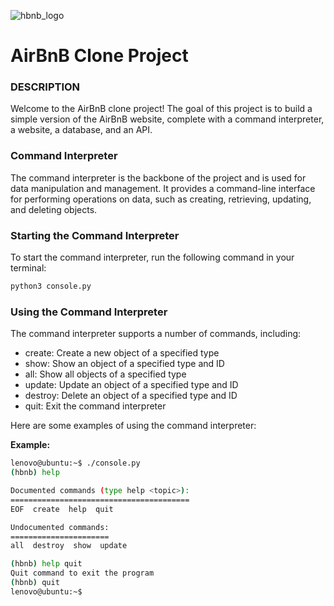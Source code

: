 ![hbnb_logo](https://user-images.githubusercontent.com/109422686/218307997-1d7c029e-bc01-4720-a4d9-c91e29c4a9ec.png)
<h1>AirBnB Clone Project</h1>

### DESCRIPTION
Welcome to the AirBnB clone project! The goal of this project is to build a simple version of the AirBnB website, complete with a command interpreter, a website, a database, and an API.

### Command Interpreter
The command interpreter is the backbone of the project and is used for data manipulation and management. It provides a command-line interface for performing operations on data, such as creating, retrieving, updating, and deleting objects.

### Starting the Command Interpreter
To start the command interpreter, run the following command in your terminal:
```sh
python3 console.py
```

### Using the Command Interpreter
The command interpreter supports a number of commands, including:

  - create: Create a new object of a specified type
  - show: Show an object of a specified type and ID
  - all: Show all objects of a specified type
  - update: Update an object of a specified type and ID
  - destroy: Delete an object of a specified type and ID
  - quit: Exit the command interpreter

Here are some examples of using the command interpreter:

**Example:**
```bash
lenovo@ubuntu:~$ ./console.py
(hbnb) help

Documented commands (type help <topic>):
========================================
EOF  create  help  quit

Undocumented commands:
======================
all  destroy  show  update

(hbnb) help quit
Quit command to exit the program
(hbnb) quit
lenovo@ubuntu:~$
```
